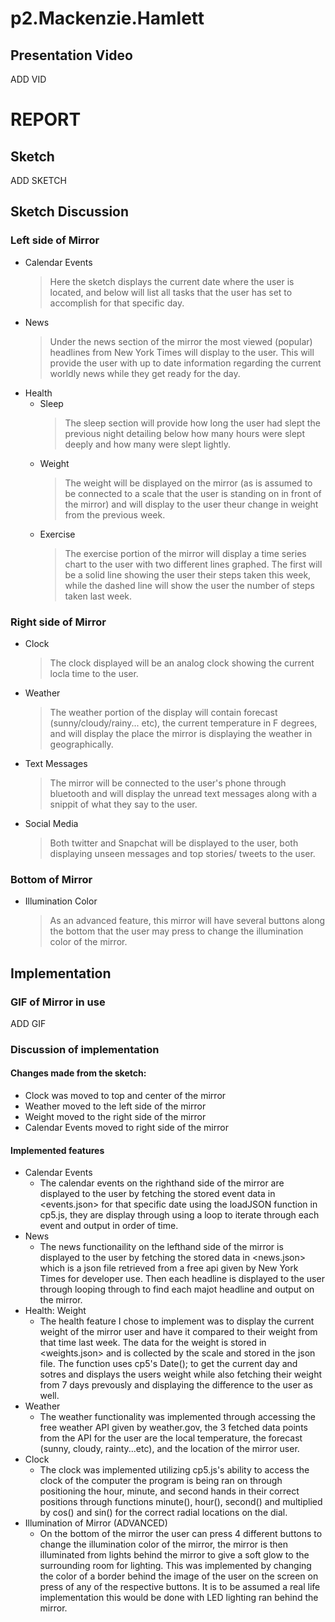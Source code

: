 # p2.Mackenzie.Hamlett
## Presentation Video
ADD VID

# REPORT
## Sketch
ADD SKETCH

## Sketch Discussion
### Left side of Mirror
- Calendar Events
    > Here the sketch displays the current date where the user is located, and below will list all tasks that the user has set to accomplish for that specific day.
- News
    > Under the news section of the mirror the most viewed (popular) headlines from New York Times will display to the user. This will provide the user with up to date information regarding the current worldly news while they get ready for the day.
- Health
  - Sleep
      > The sleep section will provide how long the user had slept the previous night detailing below how many hours were slept deeply and how many were slept lightly.
  - Weight
      > The weight will be displayed on the mirror (as is assumed to be connected to a scale that the user is standing on in front of the mirror) and will display to the user theur change in weight from the previous week.
  - Exercise
      > The exercise portion of the mirror will display a time series chart to the user with two different lines graphed. The first will be a solid line showing the user their steps taken this week, while the dashed line will show the user the number of steps taken last week.

### Right side of Mirror
- Clock
    > The clock displayed will be an analog clock showing the current locla time to the user.
- Weather
    > The weather portion of the display will contain forecast (sunny/cloudy/rainy... etc), the current temperature in F degrees, and will display the place the mirror is displaying the weather in geographically.
- Text Messages
    > The mirror will be connected to the user's phone through bluetooth and will display the unread text messages along with a snippit of what they say to the user.
- Social Media
    > Both twitter and Snapchat will be displayed to the user, both displaying unseen messages and top stories/ tweets to the user.

### Bottom of Mirror
- Illumination Color
    > As an advanced feature, this mirror will have several buttons along the bottom that the user may press to change the illumination color of the mirror.

## Implementation
### GIF of Mirror in use
ADD GIF

### Discussion of implementation
#### Changes made from the sketch:
- Clock was moved to top and center of the mirror
- Weather moved to the left side of the mirror
- Weight moved to the right side of the mirror
- Calendar Events moved to right side of the mirror
#### Implemented features
- Calendar Events
    - The calendar events on the righthand side of the mirror are displayed to the user by fetching the stored event data in <events.json> for that specific date using the loadJSON function in cp5.js, they are display through using a loop to iterate through each event and output in order of time.
- News
    - The news functionaility on the lefthand side of the mirror is displayed to the user by fetching the stored data in <news.json> which is a json file retrieved from a free api given by New York Times for developer use. Then each headline is displayed to the user through looping through to find each majot headline and output on the mirror.
- Health: Weight
    - The health feature I chose to implement was to display the current weight of the mirror user and have it compared to their weight from that time last week. The data for the weight is stored in <weights.json> and is collected by the scale and stored in the json file. The function uses cp5's Date(); to get the current day and sotres and displays the users weight while also fetching their weight from 7 days prevously and displaying the difference to the user as well.
- Weather
    - The weather functionality was implemented through accessing the free weather API given by weather.gov, the 3 fetched data points from the API for the user are the local temperature, the forecast (sunny, cloudy, rainty...etc), and the location of the mirror user. 
- Clock
    - The clock was implemented utilizing cp5.js's ability to access the clock of the computer the program is being ran on through positioning the hour, minute, and second hands in their correct positions through functions minute(), hour(), second() and multiplied by cos() and sin() for the correct radial locations on the dial.
- Illumination of Mirror (ADVANCED) 
    - On the bottom of the mirror the user can press 4 different buttons to change the illumination color of the mirror, the mirror is then illuminated from lights behind the mirror to give a soft glow to the surrounding room for lighting. This was implemented by changing the color of a border behind the image of the user on the screen on press of any of the respective buttons. It is to be assumed a real life implementation this would be done with LED lighting ran behind the mirror.

